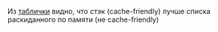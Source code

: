 Из [таблички](./comparison.xlsx) видно, что стэк (cache-friendly) лучше списка раскиданного по памяти (не cache-friendly)

